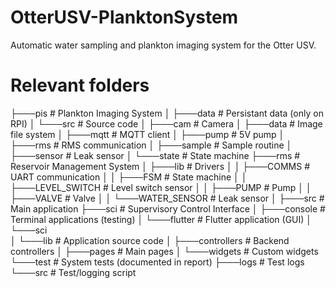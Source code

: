 # OtterUSV-PlanktonSystem
Automatic water sampling and plankton imaging system for the Otter USV. 


# Relevant folders
├───pis                             # Plankton Imaging System
│   ├───data                        # Persistant data (only on RPI)
│   └───src                         # Source code
│       ├───cam                       # Camera
│       ├───data                      # Image file system
│       ├───mqtt                      # MQTT client
│       ├───pump                      # 5V pump
│       ├───rms                       # RMS communication
│       ├───sample                    # Sample routine
│       ├───sensor                    # Leak sensor
│       └───state                     # State machine
├───rms                             # Reservoir Management System
│   ├───lib                           # Drivers
│   │   ├───COMMS                       # UART communication
│   │   ├───FSM                         # State machine
│   │   ├───LEVEL_SWITCH                # Level switch sensor
│   │   ├───PUMP                        # Pump
│   │   ├───VALVE                       # Valve
│   │   └───WATER_SENSOR                # Leak sensor
│   ├───src                             # Main application
├───sci                             # Supervisory Control Interface
│   ├───console                       # Terminal applications (testing)
│   └───flutter                       # Flutter application (GUI)
│       └───sci                       
│           └───lib                     # Application source code
│               ├───controllers           # Backend controllers
│               ├───pages                 # Main pages
│               └───widgets               # Custom widgets
└───test                            # System tests (documented in report)
    ├───logs                          # Test logs
    └───src                           # Test/logging script
